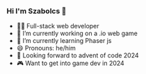 

### Hi I'm Szabolcs 👋


- 👨‍💻 Full-stack web developer
- 🔭 I’m currently working on a .io web game
- 🌱 I’m currently learning Phaser js
- 😄 Pronouns: he/him
- 🎄 Looking forward to advent of code 2024
- 🎮 Want to get into game dev in 2024

